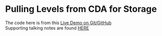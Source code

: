 # Pulling Levels from CDA for Storage
The code here is from this [Live Demo on Git/GitHub](https://github.com/krowvin/git-live-demo)  
Supporting talking notes are found [HERE](https://github.com/krowvin/git-live-demo/blob/main/NOTES.md)
